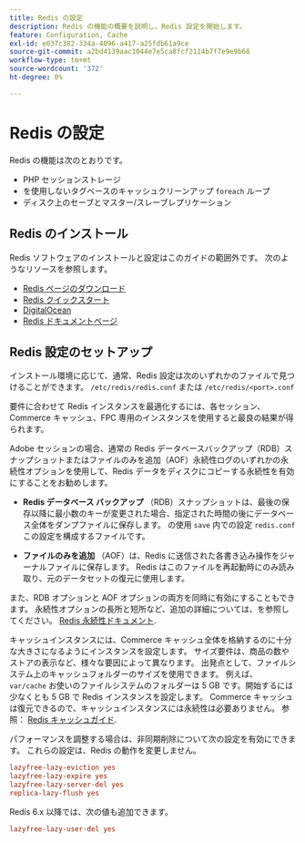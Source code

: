 ```yaml
---
title: Redis の設定
description: Redis の機能の概要を説明し、Redis 設定を開始します。
feature: Configuration, Cache
exl-id: e037c382-334a-4096-a417-a25fdb61a9ce
source-git-commit: a2bd4139aac1044e7e5ca8fcf2114b7f7e9e9b68
workflow-type: tm+mt
source-wordcount: '372'
ht-degree: 0%

---
```


# Redis の設定

Redis の機能は次のとおりです。

- PHP セッションストレージ
- を使用しないタグベースのキャッシュクリーンアップ `foreach` ループ
- ディスク上のセーブとマスター/スレーブレプリケーション

## Redis のインストール

Redis ソフトウェアのインストールと設定はこのガイドの範囲外です。 次のようなリソースを参照します。

- [Redis ページのダウンロード](https://redis.io/download)
- [Redis クイックスタート](https://redis.io/docs/getting-started/)
- [DigitalOcean](https://www.digitalocean.com/community/tutorials/how-to-install-and-use-redis)
- [Redis ドキュメントページ](https://redis.io/docs)

## Redis 設定のセットアップ

インストール環境に応じて、通常、Redis 設定は次のいずれかのファイルで見つけることができます。 `/etc/redis/redis.conf` または `/etc/redis/<port>.conf`

要件に合わせて Redis インスタンスを最適化するには、各セッション、Commerce キャッシュ、FPC 専用のインスタンスを使用すると最良の結果が得られます。

Adobe セッションの場合、通常の Redis データベースバックアップ（RDB）スナップショットまたはファイルのみを追加（AOF）永続性ログのいずれかの永続性オプションを使用して、Redis データをディスクにコピーする永続性を有効にすることをお勧めします。

- **Redis データベース バックアップ** （RDB）スナップショットは、最後の保存以降に最小数のキーが変更された場合、指定された時間の後にデータベース全体をダンプファイルに保存します。 の使用 `save` 内での設定 `redis.conf` この設定を構成するファイルです。

- **ファイルのみを追加** （AOF）は、Redis に送信された各書き込み操作をジャーナルファイルに保存します。 Redis はこのファイルを再起動時にのみ読み取り、元のデータセットの復元に使用します。

また、RDB オプションと AOF オプションの両方を同時に有効にすることもできます。 永続性オプションの長所と短所など、追加の詳細については、を参照してください。 [Redis 永続性ドキュメント](https://redis.io/topics/persistence).

キャッシュインスタンスには、Commerce キャッシュ全体を格納するのに十分な大きさになるようにインスタンスを設定します。 サイズ要件は、商品の数やストアの表示など、様々な要因によって異なります。 出発点として、ファイルシステム上のキャッシュフォルダーのサイズを使用できます。 例えば、 `var/cache` お使いのファイルシステムのフォルダーは 5 GB です。開始するには少なくとも 5 GB で Redis インスタンスを設定します。 Commerce キャッシュは復元できるので、キャッシュインスタンスには永続性は必要ありません。 参照： [Redis キャッシュガイド](https://redis.io/docs/manual/eviction/).

パフォーマンスを調整する場合は、非同期削除について次の設定を有効にできます。 これらの設定は、Redis の動作を変更しません。

```ini
lazyfree-lazy-eviction yes
lazyfree-lazy-expire yes
lazyfree-lazy-server-del yes
replica-lazy-flush yes
```

Redis 6.x 以降では、次の値も追加できます。

```ini
lazyfree-lazy-user-del yes
```
